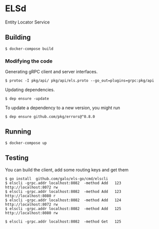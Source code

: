 # ELSd

Entity Locator Service

## Building

```
$ docker-compose build
```

### Modifying the code

Generating gRPC client and server interfaces.

```
$ protoc -I pkg/api/ pkg/api/els.proto --go_out=plugins=grpc:pkg/api
```

Updating dependencies.
```
$ dep ensure -update
```

To update a dependency to a new version, you might run

```
$ dep ensure github.com/pkg/errors@^0.8.0
```

## Running

```
$ docker-compose up
```

## Testing

You can build the client, add some routing keys and get them

```
$ go install  github.com/galo/els-go/cmd/elscli
$ elscli -grpc.addr localhost:8082  -method Add   123 http://localhost:8072 rw
$ elscli -grpc.addr localhost:8082  -method Add   123 http://localhost:8080 r
$ elscli -grpc.addr localhost:8082  -method Add   124 http://localhost:8072 rw
$ elscli -grpc.addr localhost:8082  -method Add   125 http://localhost:8080 rw
```

```
$ elscli -grpc.addr localhost:8082  -method Get   125
```
